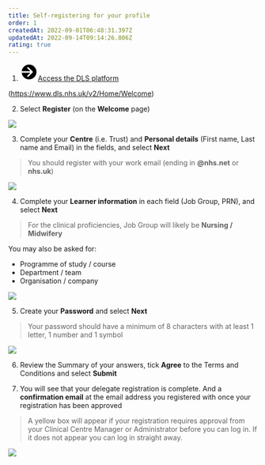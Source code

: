```yaml
---
title: Self-registering for your profile
order: 1
createdAt: 2022-09-01T06:48:31.397Z
updatedAt: 2022-09-14T09:14:26.806Z
rating: true
---
```

1. <div class="nhsuk-action-link"><a class="nhsuk-action-link__link" href="https://www.dls.nhs.uk/v2/Home/Welcome"><svg class="nhsuk-icon nhsuk-icon__arrow-right-circle" xmlns="http://www.w3.org/2000/svg" viewBox="0 0 24 24" aria-hidden="true" width="36" height="36"><path d="M0 0h24v24H0z" fill="none"></path><path d="M12 2a10 10 0 0 0-9.95 9h11.64L9.74 7.05a1 1 0 0 1 1.41-1.41l5.66 5.65a1 1 0 0 1 0 1.42l-5.66 5.65a1 1 0 0 1-1.41 0 1 1 0 0 1 0-1.41L13.69 13H2.05A10 10 0 1 0 12 2z"></path></svg><span class="nhsuk-action-link__text">Access the DLS platform</span></a></div>
(https://www.dls.nhs.uk/v2/Home/Welcome)

2. Select **Register** (on the **Welcome** page)

![](/img/self-registering_1.png)

3. Complete your **Centre** (i.e. Trust) and **Personal details** (First name, Last name and Email) in the fields, and select **Next**

> You should register with your work email (ending in **@nhs.net** or **nhs.uk**)

![](/img/self-registering_2.png)

4. Complete your **Learner information** in each field (Job Group, PRN), and select **Next**

> For the clinical proficiencies, Job Group will likely be **Nursing / Midwifery**

You may also be asked for:

* Programme of study / course
* Department / team
* Organisation / company

![](/img/self-registering_3.png)

5. Create your **Password** and select **Next**

> Your password should have a minimum of 8 characters with at least 1 letter, 1 number and 1 symbol

![](/img/self-registering_4.png)

6. Review the Summary of your answers, tick **Agree** to the Terms and Conditions and select **Submit** 

7. You will see that your delegate registration is complete. And a **confirmation email** at the email address you registered with once your registration has been approved

> A yellow box will appear if your registration requires approval from your Clinical Centre Manager or Administrator before you can log in. If it does not appear you can log in straight away.

![](/img/em-1-06-Self-register.jpg)